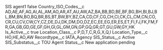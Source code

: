 <?xml version="1.0" encoding="UTF-8"?>
<CustomMetadata xmlns="http://soap.sforce.com/2006/04/metadata" xmlns:xsi="http://www.w3.org/2001/XMLSchema-instance" xmlns:xsd="http://www.w3.org/2001/XMLSchema">
    <label>SIS agent1</label>
    <protected>false</protected>
    <values>
        <field>Country_ISO_Codes__c</field>
        <value xsi:type="xsd:string">AD,AE,AF,AG,AI,AL,AM,AO,AR,AT,AU,AW,AZ,BA,BB,BD,BE,BF,BG,BH,BI,BJ,BL,BM,BN,BO,BQ,BR,BS,BT,BW,BY,BZ,CA,CD,CF,CG,CH,CI,CK,CL,CM,CN,CO,CR,CU,CV,CW,CY,CZ,DE,DJ,DK,DM,DO,DZ,EC,EE,EG,ER,ES,ET,FI,FJ,FK,FM,FR,GA,GB,GD,GE,GF,GH,GI,GL,GM,GN,GP,GQ,GR,GT,GU,GW,GY,HK</value>
    </values>
    <values>
        <field>Is_Active__c</field>
        <value xsi:type="xsd:boolean">true</value>
    </values>
    <values>
        <field>Location_Class__c</field>
        <value xsi:type="xsd:string">P,D,T,C,R,G,X,Q,I</value>
    </values>
    <values>
        <field>Location_Type__c</field>
        <value xsi:type="xsd:string">HO,HE,AO,AW</value>
    </values>
    <values>
        <field>Recordtype__c</field>
        <value xsi:type="xsd:string">IATA_Agency</value>
    </values>
    <values>
        <field>SIS_Status__c</field>
        <value xsi:type="xsd:string">Active</value>
    </values>
    <values>
        <field>SIS_Substatus__c</field>
        <value xsi:type="xsd:string">TOU Agent</value>
    </values>
    <values>
        <field>Status__c</field>
        <value xsi:type="xsd:string">New application pending</value>
    </values>
</CustomMetadata>
